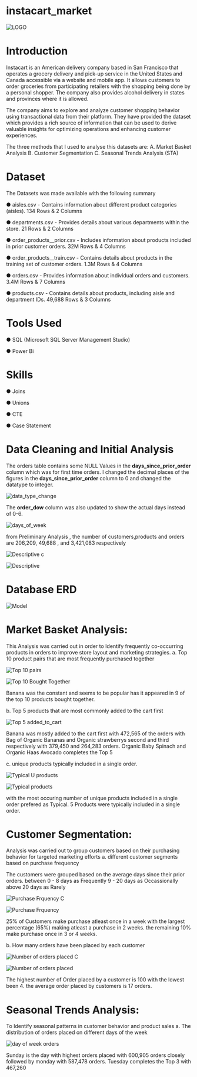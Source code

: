 # instacart_market

![LOGO](https://github.com/babit25/Instacart_market/assets/108529070/832318b9-3d47-489b-9cc5-cf785cfd6175)


# Introduction

Instacart is an American delivery company based in San Francisco that operates a grocery delivery and pick-up service in the United States and Canada accessible via a website and mobile app. It allows customers to order groceries from participating retailers with the shopping being done by a personal shopper. The company also provides alcohol delivery in states and provinces where it is allowed.

The company aims to explore and analyze customer shopping behavior using transactional data from their platform. They have provided the dataset which provides a rich source of information that can be used to derive valuable insights for optimizing operations and enhancing customer experiences.

The three methods that I used to analyse this datasets are:
A. Market Basket Analysis
B. Customer Segmentation
C. Seasonal Trends Analysis (STA)

# Dataset

The Datasets was made available with the following summary

●	aisles.csv - Contains information about different product categories (aisles).                     134 Rows & 2 Columns

●	departments.csv - Provides details about various departments within the store.                     21 Rows & 2 Columns

●	order_products__prior.csv - Includes information about products included in prior customer orders. 32M Rows  & 4 Columns

●	order_products__train.csv - Contains details about products in the training set of customer orders. 1.3M Rows & 4 Columns

●	orders.csv - Provides information about individual orders and customers.                           3.4M Rows & 7 Columns

●	products.csv - Contains details about products, including aisle and department IDs.                49,688 Rows & 3 Columns

#  Tools Used
● SQL (Microsoft SQL Server Management Studio)

● Power Bi

# Skills
● Joins

● Unions

● CTE

● Case Statement


# Data Cleaning and Initial Analysis

The orders table contains some NULL Values in the **days_since_prior_order** column which was for first time orders. I changed the decimal places of the figures in the 	**days_since_prior_order** column to 0 and changed the datatype to integer.

![data_type_change](https://github.com/babit25/Instacart_market/assets/108529070/b3b3f4d1-4709-4219-a0fa-861027f515f2)

The **order_dow** column was also updated to show the actual days instead of 0-6.

![days_of_week](https://github.com/babit25/Instacart_market/assets/108529070/7952583c-39e3-40ab-8374-9ecef6256696)


from Preliminary Analysis , the number of  customers,products and orders are 206,209, 49,688 , and 3,421,083 respectively

![Descriptive c](https://github.com/babit25/Instacart_market/assets/108529070/1665666e-ace3-49b7-8c9c-3fddefd761f5)


![Descriptive](https://github.com/babit25/Instacart_market/assets/108529070/41b65be7-ee86-4ea3-9041-abf720d75a21)

# Database ERD

![Model](https://github.com/babit25/Instacart_market/assets/108529070/117d99b1-425a-4ffa-9507-b533452e8ee7)


# Market Basket Analysis:
This Analysis was carried out in order to  Identify frequently co-occurring products in orders to improve store layout and marketing strategies.
  a. Top 10 product pairs that are most frequently purchased together

![Top 10 pairs](https://github.com/babit25/Instacart_market/assets/108529070/5fab2217-7d23-4dba-9aca-3845476cd0a9)


![Top 10 Bought Together](https://github.com/babit25/Instacart_market/assets/108529070/f8b97471-6b84-4f77-85aa-ca64fb6e9a25)

Banana was the constant and seems to be popular has it appeared in 9 of the top 10 products bought together.

 b. Top 5 products that are most commonly added to the cart first

 ![Top 5 added_to_cart](https://github.com/babit25/Instacart_market/assets/108529070/c3a1c6cf-978f-478d-9e26-ef8de4a0f001)

Banana was mostly added to the cart first with 472,565 of the orders with Bag of Organic Bananas and Organic strawberrys  second  and third respectively with 379,450 and 264,283 orders. Organic Baby Spinach and Organic Haas Avocado completes the Top 5

c. unique products typically included in a single order.

![Typical U products](https://github.com/babit25/Instacart_market/assets/108529070/974df860-3f3e-4a96-9c32-caf7e7c35147)


![Typical products](https://github.com/babit25/Instacart_market/assets/108529070/955e678c-f2e4-424b-bdb6-86daca21a07b)



with the most occuring number of unique products included in a single order prefered as Typical. 5 Products were typically included in a single order.

# Customer Segmentation:
Analysis was  carried out to group customers based on their purchasing behavior for targeted marketing efforts
  a. different customer segments based on purchase frequency
  
  The customers were grouped based on the average days since their prior orders. 
  between 0 - 8 days as Frequently
          9 - 20 days as Occassionally
          above 20 days as Rarely

![Purchase Frquency C](https://github.com/babit25/Instacart_market/assets/108529070/6d275444-ad7f-43c4-ab1b-2bafa9a32ff0)


![Purchase Frquency](https://github.com/babit25/Instacart_market/assets/108529070/f1d9d5c7-6c85-4bdb-a95b-e62dc4717aff)

25% of Customers make purchase atleast once in a week with the largest percentage (65%) making atleast a purchase in 2 weeks. the remaining 10% make purchase once in 3 or 4 weeks.

  b. 	How many orders have been placed by each customer
  
![Number of orders placed C](https://github.com/babit25/Instacart_market/assets/108529070/142ac534-77f9-4546-8d68-7b71dd0c364f)


![Number of orders placed](https://github.com/babit25/Instacart_market/assets/108529070/163e602b-4456-43f6-93dd-720f170f9e58)

The highest number of Order placed by a customer is 100 with the lowest been 4. the average order placed by customers is 17 orders.

# Seasonal Trends Analysis:

To Identify seasonal patterns in customer behavior and product sales
  a. The distribution of orders placed on different days of the week


![day of week orders](https://github.com/babit25/Instacart_market/assets/108529070/e3d03f7d-b345-418a-900f-db63c99e1a08)


Sunday is the day with highest orders placed with 600,905 orders closely followed  by monday with 587,478 orders. Tuesday completes the Top 3 with 467,260








